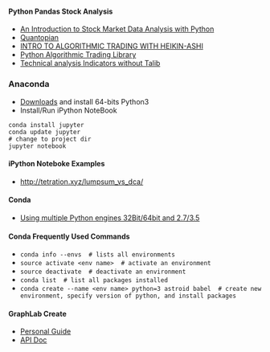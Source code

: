 #### Python Pandas Stock Analysis
* [An Introduction to Stock Market Data Analysis with Python](https://ntguardian.wordpress.com/2016/09/19/introduction-stock-market-data-python-1/)
* [Quantopian](https://www.quantopian.com/home)
* [INTRO TO ALGORITHMIC TRADING WITH HEIKIN-ASHI](https://quantiacs.com/Blog/Intro-to-Algorithmic-Trading-with-Heikin-Ashi.aspx)
* [Python Algorithmic Trading Library](http://gbeced.github.io/pyalgotrade/)
* [Technical analysis Indicators without Talib](https://www.quantopian.com/posts/technical-analysis-indicators-without-talib-code)

### Anaconda
* [Downloads](https://www.continuum.io/downloads) and install 64-bits Python3
* Install/Run iPython NoteBook
```
conda install jupyter
conda update jupyter
# change to project dir
jupyter notebook
```
#### iPython Noteboke Examples
* http://tetration.xyz/lumpsum_vs_dca/

#### Conda
* [Using multiple Python engines 32Bit/64bit and 2.7/3.5](http://stackoverflow.com/questions/33709391/using-multiple-python-engines-32bit-64bit-and-2-7-3-5)

#### Conda Frequently Used Commands
* ```conda info --envs  # lists all environments```
* ```source activate <env name>  # activate an environment```
* ```source deactivate  # deactivate an environment```
* ```conda list  # list all packages installed```
* ```conda create --name <env name> python=3 astroid babel  # create new environment, specify version of python, and install packages```

#### GraphLab Create
* [Personal Guide]( https://turi.com/download/install-graphlab-create.html?email=time2036%40gmail.com&key=0360-B08B-4F11-BC43-60C5-4A1E-AB71-8BF4&utm_medium=email&utm_source=transactional&utm_campaign=beta_registration_confirmation)
* [API Doc](https://turi.com/products/create/docs/)
